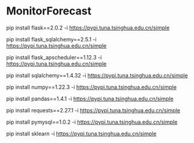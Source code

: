 # MonitorForecast

pip install flask==2.0.2 -i https://pypi.tuna.tsinghua.edu.cn/simple

pip install flask_sqlalchemy==2.5.1 -i https://pypi.tuna.tsinghua.edu.cn/simple

pip install flask_apscheduler==1.12.3 -i https://pypi.tuna.tsinghua.edu.cn/simple

pip install sqlalchemy==1.4.32 -i https://pypi.tuna.tsinghua.edu.cn/simple

pip install numpy==1.22.3 -i https://pypi.tuna.tsinghua.edu.cn/simple

pip install pandas==1.4.1 -i https://pypi.tuna.tsinghua.edu.cn/simple

pip install requests==2.27.1 -i https://pypi.tuna.tsinghua.edu.cn/simple

pip install pymysql==1.0.2 -i https://pypi.tuna.tsinghua.edu.cn/simple

pip install sklearn -i https://pypi.tuna.tsinghua.edu.cn/simple
